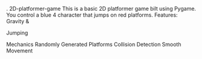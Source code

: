 
 

.
 2D-platformer-game
This is a basic 2D platformer game 
bilt using Pygame. You control a blue 4
character that jumps on red platforms.
Features: Gravity &amp;


Jumping 

Mechanics Randomly Generated Platforms Collision Detection Smooth Movement

